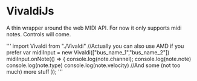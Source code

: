 # VivaldiJs
A thin wrapper around the web MIDI API.
For now it only supports midi notes. Controls will come.

'''
import Vivaldi from "./Vivaldi" //Actually you can also use AMD if you prefer
var midiInput = new Vivaldi(["bus_name_1","bus_name_2"])
midiInput.onNote(() => {
  console.log(note.channel);
  console.log(note.note)
  console.log(note.type)
  console.log(note.velocity)
  //And some (not too much) more stuff
  });
'''
